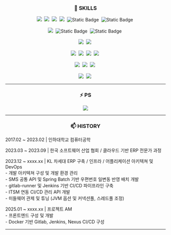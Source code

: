 <h3 align="center">🤔 SKILLS </h3>
<p align="center">
  <img src="https://img.shields.io/badge/C++-00599C?style=flat-square&logo=C%2B%2B&logoColor=white"/></a>&nbsp 
  <img src="https://img.shields.io/badge/Java-007396?style=flat-square&logo=Java&logoColor=white"/></a>&nbsp
  <img src="https://img.shields.io/badge/Python-3766AB?style=flat-square&logo=Python&logoColor=white"/></a>&nbsp 
  <img src="https://img.shields.io/badge/Javascript-ffb13b?style=flat-square&logo=javascript&logoColor=white"/></a>&nbsp 
  <img alt="Static Badge" src="https://img.shields.io/badge/TypeScript-%233178C6?style=flat-square&logo=typescript&logoColor=white"></a>&nbsp 
  <img alt="Static Badge" src="https://img.shields.io/badge/ShellScript-%23FFD500?style=flat-square&logoColor=white"></a>&nbsp 
  <br><br>
  <img src="https://img.shields.io/badge/React-%2361DAFB?style=flat-square&logo=react&logoColor=white"></a>&nbsp
  <img alt="Static Badge" src="https://img.shields.io/badge/Spring--Boot-%236DB33F?style=flat-square&logo=spring-boot&logoColor=white"></a>&nbsp
  <img alt="Static Badge" src="https://img.shields.io/badge/Spring--Batch-%236DB33F?style=flat-square&logo=spring&logoColor=white"></a>&nbsp
  <br><br>
  <img src="https://img.shields.io/badge/Mysql-%234479A1?style=flat-square&logo=mysql&logoColor=white"></a>&nbsp
  <img src="https://img.shields.io/badge/Oracle-red?style=flat-square&logo=oracle&logoColor=white"></a>&nbsp
  <br><br>
  <img src="https://img.shields.io/badge/Git-%23F05032?style=flat-square&logo=git&logoColor=white"></a>&nbsp
  <img src="https://img.shields.io/badge/Gitlab-%23FC6D26?style=flat-square&logo=gitlab&logoColor=white"></a>&nbsp
  <img src="https://img.shields.io/badge/Gitlab--Runner-%23FC6D26?style=flat-square&logoColor=white"></a>&nbsp
  <img src="https://img.shields.io/badge/Jenkins-%23D24939?style=flat-square&logo=jenkins&logoColor=white"></a>&nbsp
  <br><br>
  <img src="https://img.shields.io/badge/Ubuntu-%23E95420?style=flat-square&logo=ubuntu&logoColor=white"></a>&nbsp
  <img src="https://img.shields.io/badge/Redhat-%23EE0000?style=flat-square&logo=redhat&logoColor=white"></a>&nbsp
  <img src="https://img.shields.io/badge/Arch--Linux-%231793d1?style=flat-square&logo=ArchLinux&logoColor=white"></a>&nbsp
  <br><br>
  <img src="https://img.shields.io/badge/Docker-%232496ED?style=flat-square&logo=docker&logoColor=white"></a>&nbsp
  <img src="https://img.shields.io/badge/K8s-%23326CE5?style=flat-square&logo=kubernetes&logoColor=white"></a>&nbsp
</p>
<hr>
<h3 align="center">⚡ PS </h3>
<p align="center">
  <img src="http://mazassumnida.wtf/api/v2/generate_badge?boj=jsh031613" />
</p>
<hr>
<h3 align="center">📫 HISTORY </h3>
<p align="center">
  <p>2017.02 ~ 2023.02 | 인하대학교 컴퓨터공학</p>
  <p>
    2023.03 ~ 2023.09 | 한국 소프트웨어 산업 협회 / 클라우드 기반 ERP 전문가 과정
  </p>
  <p>
    2023.12 ~ xxxx.xx | KL 차세대 ERP 구축 / 인프라 / 어플리케이션 아키텍쳐 및 DevOps<br>
    - 개발 아키텍쳐 구성 및 개발 환경 관리<br>
    - SMS 공통 API 및 Spring Batch 기반 우편번호 일변동 반영 배치 개발<br>
    - gitlab-runner 및 Jenkins 기반 CI/CD 파이프라인 구축<br>
    - ITSM 연동 CI/CD 관리 API 개발<br>
    - 미들웨어 관제 및 튜닝 (JVM 옵션 및 커넥션풀, 스레드풀 조정)<br>
  </p>
  <p>
    2025.01 ~ xxxx.xx | 프로젝트 AM<br>
    - 프론트엔드 구성 및 개발<br>
    - Docker 기반 Gitlab, Jenkins, Nexus CI/CD 구성<br>
  </p>
  <hr>
</p> 

